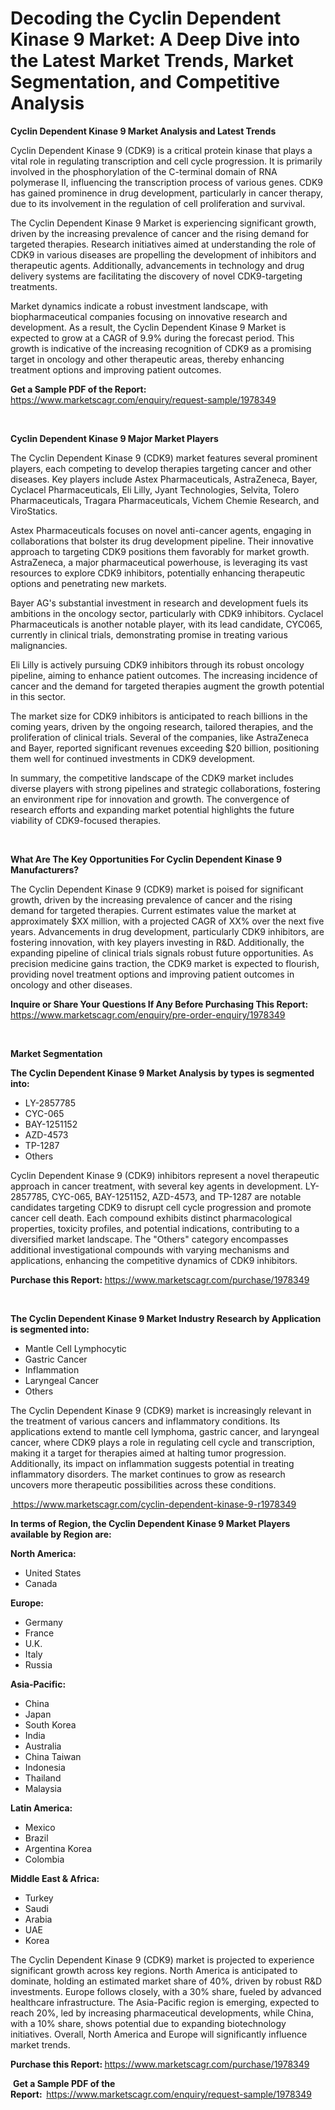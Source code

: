 <p><h1>Decoding the Cyclin Dependent Kinase 9 Market: A Deep Dive into the Latest Market Trends, Market Segmentation, and Competitive Analysis</h1></p><p><strong>Cyclin Dependent Kinase 9 Market Analysis and Latest Trends</strong></p>
<p><p>Cyclin Dependent Kinase 9 (CDK9) is a critical protein kinase that plays a vital role in regulating transcription and cell cycle progression. It is primarily involved in the phosphorylation of the C-terminal domain of RNA polymerase II, influencing the transcription process of various genes. CDK9 has gained prominence in drug development, particularly in cancer therapy, due to its involvement in the regulation of cell proliferation and survival.</p><p>The Cyclin Dependent Kinase 9 Market is experiencing significant growth, driven by the increasing prevalence of cancer and the rising demand for targeted therapies. Research initiatives aimed at understanding the role of CDK9 in various diseases are propelling the development of inhibitors and therapeutic agents. Additionally, advancements in technology and drug delivery systems are facilitating the discovery of novel CDK9-targeting treatments.</p><p>Market dynamics indicate a robust investment landscape, with biopharmaceutical companies focusing on innovative research and development. As a result, the Cyclin Dependent Kinase 9 Market is expected to grow at a CAGR of 9.9% during the forecast period. This growth is indicative of the increasing recognition of CDK9 as a promising target in oncology and other therapeutic areas, thereby enhancing treatment options and improving patient outcomes.</p></p>
<p><strong>Get a Sample PDF of the Report:&nbsp;</strong> <a href="https://www.marketscagr.com/enquiry/request-sample/1978349?utm_campaign=3187&utm_medium=2&utm_source=Github&utm_content=ia&utm_term=19042025&utm_id=cyclin-dependent-kinase-9">https://www.marketscagr.com/enquiry/request-sample/1978349</a></p>
<p>&nbsp;</p>
<p><strong>Cyclin Dependent Kinase 9 Major Market Players</strong></p>
<p><p>The Cyclin Dependent Kinase 9 (CDK9) market features several prominent players, each competing to develop therapies targeting cancer and other diseases. Key players include Astex Pharmaceuticals, AstraZeneca, Bayer, Cyclacel Pharmaceuticals, Eli Lilly, Jyant Technologies, Selvita, Tolero Pharmaceuticals, Tragara Pharmaceuticals, Vichem Chemie Research, and ViroStatics.</p><p>Astex Pharmaceuticals focuses on novel anti-cancer agents, engaging in collaborations that bolster its drug development pipeline. Their innovative approach to targeting CDK9 positions them favorably for market growth. AstraZeneca, a major pharmaceutical powerhouse, is leveraging its vast resources to explore CDK9 inhibitors, potentially enhancing therapeutic options and penetrating new markets.</p><p>Bayer AG's substantial investment in research and development fuels its ambitions in the oncology sector, particularly with CDK9 inhibitors. Cyclacel Pharmaceuticals is another notable player, with its lead candidate, CYC065, currently in clinical trials, demonstrating promise in treating various malignancies. </p><p>Eli Lilly is actively pursuing CDK9 inhibitors through its robust oncology pipeline, aiming to enhance patient outcomes. The increasing incidence of cancer and the demand for targeted therapies augment the growth potential in this sector.</p><p>The market size for CDK9 inhibitors is anticipated to reach billions in the coming years, driven by the ongoing research, tailored therapies, and the proliferation of clinical trials. Several of the companies, like AstraZeneca and Bayer, reported significant revenues exceeding $20 billion, positioning them well for continued investments in CDK9 development.</p><p>In summary, the competitive landscape of the CDK9 market includes diverse players with strong pipelines and strategic collaborations, fostering an environment ripe for innovation and growth. The convergence of research efforts and expanding market potential highlights the future viability of CDK9-focused therapies.</p></p>
<p>&nbsp;</p>
<p><strong>What Are The Key Opportunities For Cyclin Dependent Kinase 9 Manufacturers?</strong></p>
<p><p>The Cyclin Dependent Kinase 9 (CDK9) market is poised for significant growth, driven by the increasing prevalence of cancer and the rising demand for targeted therapies. Current estimates value the market at approximately $XX million, with a projected CAGR of XX% over the next five years. Advancements in drug development, particularly CDK9 inhibitors, are fostering innovation, with key players investing in R&D. Additionally, the expanding pipeline of clinical trials signals robust future opportunities. As precision medicine gains traction, the CDK9 market is expected to flourish, providing novel treatment options and improving patient outcomes in oncology and other diseases.</p></p>
<p><strong>Inquire or Share Your Questions If Any Before Purchasing This Report:</strong> <a href="https://www.marketscagr.com/enquiry/pre-order-enquiry/1978349?utm_campaign=3187&utm_medium=2&utm_source=Github&utm_content=ia&utm_term=19042025&utm_id=cyclin-dependent-kinase-9">https://www.marketscagr.com/enquiry/pre-order-enquiry/1978349</a></p>
<p>&nbsp;</p>
<p><strong>Market Segmentation</strong></p>
<p><strong>The Cyclin Dependent Kinase 9 Market Analysis by types is segmented into:</strong></p>
<p><ul><li>LY-2857785</li><li>CYC-065</li><li>BAY-1251152</li><li>AZD-4573</li><li>TP-1287</li><li>Others</li></ul></p>
<p><p>Cyclin Dependent Kinase 9 (CDK9) inhibitors represent a novel therapeutic approach in cancer treatment, with several key agents in development. LY-2857785, CYC-065, BAY-1251152, AZD-4573, and TP-1287 are notable candidates targeting CDK9 to disrupt cell cycle progression and promote cancer cell death. Each compound exhibits distinct pharmacological properties, toxicity profiles, and potential indications, contributing to a diversified market landscape. The "Others" category encompasses additional investigational compounds with varying mechanisms and applications, enhancing the competitive dynamics of CDK9 inhibitors.</p></p>
<p><strong>Purchase this Report:&nbsp;</strong><a href="https://www.marketscagr.com/purchase/1978349?utm_campaign=3187&utm_medium=2&utm_source=Github&utm_content=ia&utm_term=19042025&utm_id=cyclin-dependent-kinase-9">https://www.marketscagr.com/purchase/1978349</a></p>
<p>&nbsp;</p>
<p><strong>The Cyclin Dependent Kinase 9 Market Industry Research by Application is segmented into:</strong></p>
<p><ul><li>Mantle Cell Lymphocytic</li><li>Gastric Cancer</li><li>Inflammation</li><li>Laryngeal Cancer</li><li>Others</li></ul></p>
<p><p>The Cyclin Dependent Kinase 9 (CDK9) market is increasingly relevant in the treatment of various cancers and inflammatory conditions. Its applications extend to mantle cell lymphoma, gastric cancer, and laryngeal cancer, where CDK9 plays a role in regulating cell cycle and transcription, making it a target for therapies aimed at halting tumor progression. Additionally, its impact on inflammation suggests potential in treating inflammatory disorders. The market continues to grow as research uncovers more therapeutic possibilities across these conditions.</p></p>
<p><a href="https://www.marketscagr.com/cyclin-dependent-kinase-9-r1978349?utm_campaign=3187&utm_medium=2&utm_source=Github&utm_content=ia&utm_term=19042025&utm_id=cyclin-dependent-kinase-9">&nbsp;https://www.marketscagr.com/cyclin-dependent-kinase-9-r1978349</a></p>
<p><strong>In terms of Region, the Cyclin Dependent Kinase 9 Market Players available by Region are:</strong></p>
<p>
    <p> <strong> North America: </strong>
        <ul>
            <li>United States</li>
            <li>Canada</li>
        </ul>
        </p> 
    <p> <strong> Europe: </strong>
        <ul>
            <li>Germany</li>
            <li>France</li>
            <li>U.K.</li>
            <li>Italy</li>
            <li>Russia</li>
        </ul>
        </p> 
    <p> <strong> Asia-Pacific: </strong>
        <ul>
            <li>China</li>
            <li>Japan</li>
            <li>South Korea</li>
            <li>India</li>
            <li>Australia</li>
            <li>China Taiwan</li>
            <li>Indonesia</li>
            <li>Thailand</li>
            <li>Malaysia</li>
        </ul>
        </p> 
    <p> <strong> Latin America: </strong>
        <ul>
            <li>Mexico</li>
            <li>Brazil</li>
            <li>Argentina Korea</li>
            <li>Colombia</li>
        </ul>
        </p> 
    <p> <strong> Middle East & Africa: </strong>
        <ul>
            <li>Turkey</li>
            <li>Saudi</li>
            <li>Arabia</li>
            <li>UAE</li>
            <li>Korea</li>
        </ul>
    </p>
    </p>
<p><p>The Cyclin Dependent Kinase 9 (CDK9) market is projected to experience significant growth across key regions. North America is anticipated to dominate, holding an estimated market share of 40%, driven by robust R&D investments. Europe follows closely, with a 30% share, fueled by advanced healthcare infrastructure. The Asia-Pacific region is emerging, expected to reach 20%, led by increasing pharmaceutical developments, while China, with a 10% share, shows potential due to expanding biotechnology initiatives. Overall, North America and Europe will significantly influence market trends.</p></p>
<p><strong>Purchase this Report: </strong><a href="https://www.marketscagr.com/purchase/1978349?utm_campaign=3187&utm_medium=2&utm_source=Github&utm_content=ia&utm_term=19042025&utm_id=cyclin-dependent-kinase-9">https://www.marketscagr.com/purchase/1978349</a></p>
<p>&nbsp;<strong>Get a Sample PDF of the Report:&nbsp;&nbsp;</strong><a href="https://www.marketscagr.com/enquiry/request-sample/1978349?utm_campaign=3187&utm_medium=2&utm_source=Github&utm_content=ia&utm_term=19042025&utm_id=cyclin-dependent-kinase-9">https://www.marketscagr.com/enquiry/request-sample/1978349</a></p>
<p><strong></strong></p>
<p><p></p><p></p><p></p></p>